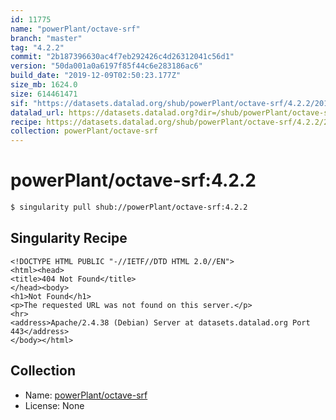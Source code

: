 ```yaml
---
id: 11775
name: "powerPlant/octave-srf"
branch: "master"
tag: "4.2.2"
commit: "2b187396630ac4f7eb292426c4d26312041c56d1"
version: "50da001a0a6197f85f44c6e283186ac6"
build_date: "2019-12-09T02:50:23.177Z"
size_mb: 1624.0
size: 614461471
sif: "https://datasets.datalad.org/shub/powerPlant/octave-srf/4.2.2/2019-12-09-2b187396-50da001a/50da001a0a6197f85f44c6e283186ac6.sif"
datalad_url: https://datasets.datalad.org?dir=/shub/powerPlant/octave-srf/4.2.2/2019-12-09-2b187396-50da001a/
recipe: https://datasets.datalad.org/shub/powerPlant/octave-srf/4.2.2/2019-12-09-2b187396-50da001a/Singularity
collection: powerPlant/octave-srf
---
```


# powerPlant/octave-srf:4.2.2

```bash
$ singularity pull shub://powerPlant/octave-srf:4.2.2
```

## Singularity Recipe

```singularity
<!DOCTYPE HTML PUBLIC "-//IETF//DTD HTML 2.0//EN">
<html><head>
<title>404 Not Found</title>
</head><body>
<h1>Not Found</h1>
<p>The requested URL was not found on this server.</p>
<hr>
<address>Apache/2.4.38 (Debian) Server at datasets.datalad.org Port 443</address>
</body></html>
```

## Collection

 - Name: [powerPlant/octave-srf](https://github.com/powerPlant/octave-srf)
 - License: None


